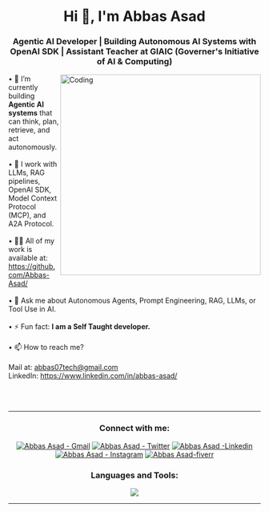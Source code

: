 <h1 align="center">Hi 👋, I'm Abbas Asad</h1>
<h3 align="center">Agentic AI Developer | Building Autonomous AI Systems with OpenAI SDK | Assistant Teacher at GIAIC (Governer's Initiative of AI & Computing)</h3>
<img align="right" alt="Coding" width="400" src="https://drive.google.com/uc?export=view&id=1UZy35NSFCCb_toQRliXGLrmIMA4kyHzr">
<head>


• 🤖 I’m currently building **Agentic AI systems** that can think, plan, retrieve, and act autonomously. <br> <br> 
• 🧠 I work with LLMs, RAG pipelines, OpenAI SDK, Model Context Protocol (MCP), and A2A Protocol. <br> <br> 
• 👨‍💻 All of my work is available at: https://github.com/Abbas-Asad/ <br> <br> 
• 💬 Ask me about Autonomous Agents, Prompt Engineering, RAG, LLMs, or Tool Use in AI. <br> <br> 
• ⚡ Fun fact: **I am a Self Taught developer.** <br> <br> 
• 📫 How to reach me?  <br> <br>Mail at: abbas07tech@gmail.com <br>  LinkedIn: https://www.linkedin.com/in/abbas-asad/ <br><br> 

<br>
<hr>

<h3 align="center">Connect with me:</h3>
<p align="center">
 <a href="mailto:abbas07tech@gmail.com" target="_blank"><img src="https://img.shields.io/badge/-Email-0D1117?style=for-the-badge&logo=Gmail" alt="Abbas Asad - Gmail"></a>
    <a href="" target="_blank"><img src="https://img.shields.io/badge/Twitter-0D1117?style=for-the-badge&logo=twitter" alt="Abbas Asad - Twitter"></a>
    <a href="https://www.linkedin.com/in/abbas-asad/" target="_blank"><img src="https://img.shields.io/badge/Linkedin-0D1117?style=for-the-badge&logo=linkedin&logoColor=3881f5" alt="Abbas Asad -Linkedin"></a>
    <a href="" target="_blank"><img src="https://img.shields.io/badge/Instagram-0D1117?style=for-the-badge&logo=instagram" alt="Abbas Asad - Instagram"></a>
    <a href="" target="_blank"><img src="https://img.shields.io/badge/Fiverr-0D1117?style=for-the-badge&logo=fiverr" alt="Abbas Asad-fiverr"></a>
</p>

<h3 align="center">Languages and Tools:</h3>
<p align="center">
<a href="https://skillicons.dev">
<img src="https://skillicons.dev/icons?i=html,css,js,typescript,nodejs,tailwind,bootstrap,figma,react,next,netlify,vercel,github" /></a>
</p>
<hr>
